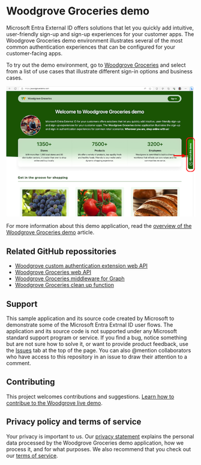 # Woodgrove Groceries demo 

Microsoft Entra External ID offers solutions that let you quickly add intuitive, user-friendly sign-up and sign-up experiences for your customer apps. The Woodgrove Groceries demo environment illustrates several of the most common authentication experiences that can be configured for your customer-facing apps.

To try out the demo environment, go to [Woodgrove Groceries](https://woodgrovedemo.com/) and select from a list of use cases that illustrate different sign-in options and business cases. 

![Screenshot of the application home page that shows how to select the about this demo button.](./wwwroot/images/help/help-button.png)

For more information about this demo application, read the [overview of the Woodgrove Groceries demo](https://learn.microsoft.com/entra/external-id/customers/overview-solutions-customers) article.

## Related GitHub repossitories

- [Woodgrove custom authentication extension web API](https://github.com/microsoft/woodgrove-auth-api)
- [Woodgrove Groceries web API](https://github.com/microsoft/woodgrove-groceries-api)
- [Woodgrove Groceries middleware for Graph](https://github.com/microsoft/woodgrove-groceries-graph-middleware)
- [Woodgrove Groceries clean up function](https://github.com/microsoft/woodgrove-groceries-clean-up/)

## Support

This sample application and its source code created by Microsoft to demonstrate some of the Microsoft Entra Extrnal ID user flows. The application and its source code is not supported under any Microsoft standard support program or service. If you find a bug, notice something but are not sure how to solve it, or want to provide product feedback, use the [Issues](https://github.com/microsoft/woodgrove-groceries/issues) tab at the top of the page. You can also @mention collaborators who have access to this repository in an issue to draw their attention to a comment. 

## Contributing

This project welcomes contributions and suggestions. [Learn how to contribue to the Woodgrove live demo](./CONTRIBUTING.md).

## Privacy policy and terms of service

Your privacy is important to us. Our [privacy statement](https://woodgrovedemo.com/Privacy) explains the personal data processed by the Woodgrove Groceries demo application, how we process it, and for what purposes. We also recommend that you check out our [terms of service](https://woodgrovedemo.com/TOS).



